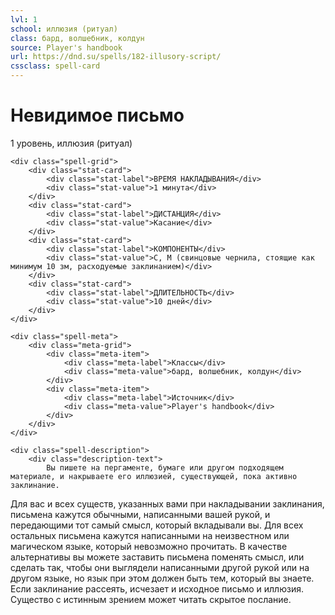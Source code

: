 ```yaml
---
lvl: 1
school: иллюзия (ритуал)
class: бард, волшебник, колдун
source: Player's handbook
url: https://dnd.su/spells/182-illusory-script/
cssclass: spell-card
---
```


<div class="spell-container">
    <div class="spell-header">
        <h1 class="spell-name">Невидимое письмо</h1>
        <div class="spell-level">1 уровень, иллюзия (ритуал)</div>
    </div>
    
    <div class="spell-grid">
        <div class="stat-card">
            <div class="stat-label">ВРЕМЯ НАКЛАДЫВАНИЯ</div>
            <div class="stat-value">1 минута</div>
        </div>
        <div class="stat-card">
            <div class="stat-label">ДИСТАНЦИЯ</div>
            <div class="stat-value">Касание</div>
        </div>
        <div class="stat-card">
            <div class="stat-label">КОМПОНЕНТЫ</div>
            <div class="stat-value">С, М (свинцовые чернила, стоящие как минимум 10 зм, расходуемые заклинанием)</div>
        </div>
        <div class="stat-card">
            <div class="stat-label">ДЛИТЕЛЬНОСТЬ</div>
            <div class="stat-value">10 дней</div>
        </div>
    </div>
    
    <div class="spell-meta">
        <div class="meta-grid">
            <div class="meta-item">
                <div class="meta-label">Классы</div>
                <div class="meta-value">бард, волшебник, колдун</div>
            </div>
            <div class="meta-item">
                <div class="meta-label">Источник</div>
                <div class="meta-value">Player's handbook</div>
            </div>
        </div>
    </div>
    
    <div class="spell-description">
        <div class="description-text">
            Вы пишете на пергаменте, бумаге или другом подходящем материале, и накрываете его иллюзией, существующей, пока активно заклинание.
Для вас и всех существ, указанных вами при накладывании заклинания, письмена кажутся обычными, написанными вашей рукой, и передающими тот самый смысл, который вкладывали вы. Для всех остальных письмена кажутся написанными на неизвестном или магическом языке, который невозможно прочитать. В качестве альтернативы вы можете заставить письмена поменять смысл, или сделать так, чтобы они выглядели написанными другой рукой или на другом языке, но язык при этом должен быть тем, который вы знаете.
Если заклинание рассеять, исчезает и исходное письмо и иллюзия.
Существо с истинным зрением может читать скрытое послание.
        </div>
    </div>
</div>